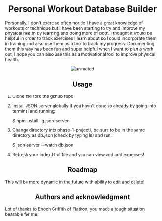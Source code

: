 <h1 align="center"> Personal Workout Database Builder</h1>

Personally, I don't exercise often nor do I have a great knowledge of workouts or technique but I have been starting to try and improve my physical health by learning and doing more of both. I thought it would be helpful in order to track exercises I learn about so I could incorporate them in training and also use them as a tool to track my progress. Documenting them this way has been fun and super helpful when I want to plan a work out, I hope you can also use this as a motivational tool to improve physical health.

 
 <p align="center">
  <img src=https://makeagif.com/i/O5YER6 alt="animated" />
</p>

<h2 align="center"> Usage</h2>

1. Clone the fork the github repo

2. Install JSON server globally if you havn't done so already by going into terminal and running:

   $ npm install -g json-server

3. Change directory into phase-1-project/, be sure to be in the same directory as db.json (check by typing ls) and run:
 
   $ json-server --watch db.json

4. Refresh your index.html file and you can view and add expenses!


<h2 align="center"> Roadmap</h2>

This will be more dynamic in the future with ability to edit and delete!


<h2 align="center"> Authors and acknowledgment</h2>
Lot of thanks to Enoch Griffith of Flatiron, you made a tough situation bearable for me.
